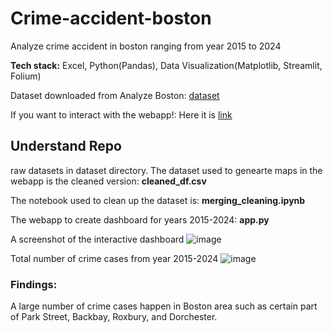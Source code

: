# Crime-accident-boston
Analyze crime accident in boston ranging from year 2015 to 2024

<b>Tech stack:</b> Excel, Python(Pandas), Data Visualization(Matplotlib, Streamlit, Folium)

Dataset downloaded from Analyze Boston: [dataset](https://data.boston.gov/dataset/crime-incident-reports-august-2015-to-date-source-new-system)

If you want to interact with the webapp!: Here it is [link](https://crime-boston.streamlit.app/)

## Understand Repo

raw datasets in dataset directory. The dataset used to genearte maps in the webapp is the cleaned version: <b>cleaned_df.csv</b>

The notebook used to clean up the dataset is: <b>merging_cleaning.ipynb</b>

The webapp to create dashboard for years 2015-2024: <b>app.py</b>


A screenshot of the interactive dashboard
![image](https://github.com/user-attachments/assets/7bb82803-a91f-424e-ad81-99bf70bd06cb)



Total number of crime cases from year 2015-2024
![image](https://github.com/user-attachments/assets/aca19401-1c02-49bb-9c78-1543c4f2be29)


### Findings:

A large number of crime cases happen in Boston area such as certain part of Park Street, Backbay, Roxbury, and Dorchester.

